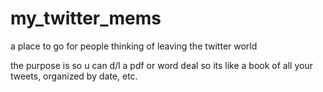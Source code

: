 my_twitter_mems
===============

a place to go for people thinking of leaving the twitter world



the purpose is so u can d/l a pdf or word deal so its like a book of all your tweets, organized by date, etc.
